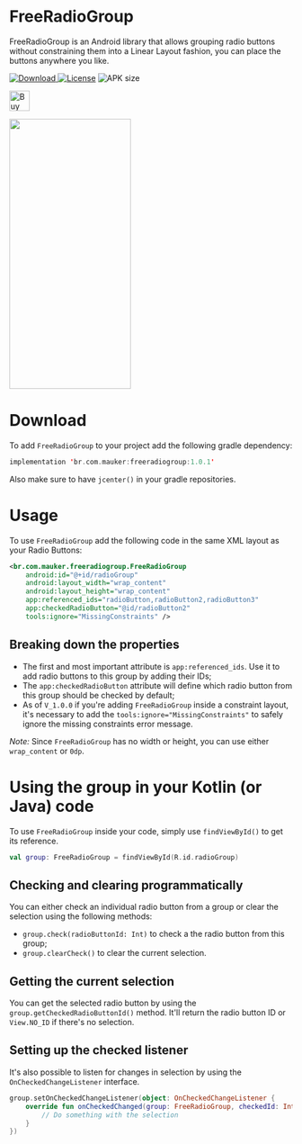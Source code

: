 # FreeRadioGroup

FreeRadioGroup is an Android library that allows grouping radio buttons without constraining them into a Linear Layout fashion, you can place the buttons anywhere you like.

[ ![Download](https://api.bintray.com/packages/mauker/maven/FreeRadioGroup/images/download.svg) ](https://bintray.com/mauker/maven/FreeRadioGroup/_latestVersion)
[![License](https://img.shields.io/badge/license-Apache%202.0-blue.svg)](https://github.com/Mauker1/FreeRadioGroup/blob/main/LICENSE)
![APK size](https://img.shields.io/badge/Size-42KB-e91e63.svg)

<a href='https://ko-fi.com/A623L7G' target='_blank'><img height='36' style='border:0px;height:36px;' src='https://az743702.vo.msecnd.net/cdn/kofi1.png?v=f' border='0' alt='Buy Me a Coffee at ko-fi.com' /></a>

<img src='https://i.stack.imgur.com/WZE9c.gif' width='216' height='480' />


# Download

To add `FreeRadioGroup` to your project add the following gradle dependency:

```kotlin
implementation 'br.com.mauker:freeradiogroup:1.0.1'
```

Also make sure to have `jcenter()` in your gradle repositories.

# Usage

To use `FreeRadioGroup` add the following code in the same XML layout as your Radio Buttons:

```xml
<br.com.mauker.freeradiogroup.FreeRadioGroup
    android:id="@+id/radioGroup"
    android:layout_width="wrap_content"
    android:layout_height="wrap_content"
    app:referenced_ids="radioButton,radioButton2,radioButton3"
    app:checkedRadioButton="@id/radioButton2"
    tools:ignore="MissingConstraints" />
```

## Breaking down the properties

- The first and most important attribute is `app:referenced_ids`. Use it to add radio buttons to this group by adding their IDs;
- The `app:checkedRadioButton` attribute will define which radio button from this group should be checked by default;
- As of `V_1.0.0` if you're adding `FreeRadioGroup` inside a constraint layout, it's necessary to add the `tools:ignore="MissingConstraints"` to safely ignore the missing constraints error message.

*Note:* Since `FreeRadioGroup` has no width or height, you can use either `wrap_content` or `0dp`.

# Using the group in your Kotlin (or Java) code

To use `FreeRadioGroup` inside your code, simply use `findViewById()` to get its reference.

```kotlin
val group: FreeRadioGroup = findViewById(R.id.radioGroup)
```

## Checking and clearing programmatically

You can either check an individual radio button from a group or clear the selection using the following methods:

- `group.check(radioButtonId: Int)` to check a the radio button from this group;
- `group.clearCheck()` to clear the current selection.

## Getting the current selection

You can get the selected radio button by using the `group.getCheckedRadioButtonId()` method. It'll return the radio button ID or `View.NO_ID` if there's no selection.

## Setting up the checked listener

It's also possible to listen for changes in selection by using the `OnCheckedChangeListener` interface.

```kotlin
group.setOnCheckedChangeListener(object: OnCheckedChangeListener {
    override fun onCheckedChanged(group: FreeRadioGroup, checkedId: Int) {
        // Do something with the selection
    }
})
```
